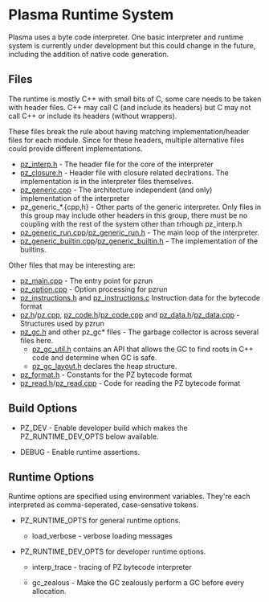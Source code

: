 # Plasma Runtime System

Plasma uses a byte code interpreter.  One basic interpreter and runtime
system is currently under development but this could change in the future,
including the addition of native code generation.

## Files

The runtime is mostly C++ with small bits of C, some care needs to be taken
with header files.  C++ may call C (and include its headers) but C may not
call C++ or include its headers (without wrappers).

These files break the rule about having matching implementation/header files
for each module.  Since for these headers, multiple alternative files could
provide different implementations.

* [pz\_interp.h](pz\_interp.h) - The header file for the core of the
                                 interpreter
* [pz\_closure.h](pz\_closure.h) - Header file with closure related
                                   declrations.  The implementation is in
                                   the interpreter files themselves.
* [pz\_generic.cpp](pz\_generic.cpp) - The architecture independent (and only)
                                       implementation of the interpreter
* pz\_generic\_\*.{cpp,h} - Other parts of the generic interpreter.  Only files
                            in this group may include other headers in this
                            group, there must be no coupling with the rest of
                            the system other than trhough pz_interp.h
* [pz\_generic\_run.cpp](pz\_generic\_run.cpp)/[pz\_generic\_run.h](pz\_generic\_run.h) - The main loop of the interpreter.
* [pz\_generic\_builtin.cpp](pz\_generic\_builtin.cpp)/[pz\_generic\_builtin.h](pz\_generic\_builtin.h) - The implementation of the builtins.

Other files that may be interesting are:

* [pz\_main.cpp](pz\_main.cpp) - The entry point for pzrun
* [pz\_option.cpp](pz\_option.cpp) - Option processing for pzrun
* [pz\_instructions.h](pz\_instructions.h) and
  [pz\_instructions.c](pz\_instructions.c)
  Instruction data for the bytecode format
* [pz.h](pz.h)/[pz.cpp](pz.cpp),
  [pz\_code.h](pz\_code.h)/[pz\_code.cpp](pz\_code.cpp) and
  [pz\_data.h](pz\_data.h)/[pz\_data.cpp](pz\_data.cpp) -
  Structures used by pzrun
* [pz\_gc.h](pz\_gc.h) and other pz\_gc\* files - The garbage collector is
  across several files here.
  - [pz\_gc\_util.h](pz\_gc\_util.h) contains an API that allows the GC to
    find roots in C++ code and determine when GC is safe.
  - [pz\_gc\_layout.h](pz\_gc\_layout.h) declares the heap structure.
* [pz\_format.h](pz\_format.h) - Constants for the PZ bytecode format
* [pz\_read.h](pz\_read.h)/[pz\_read.cpp](pz\_read.cpp) -
  Code for reading the PZ bytecode format

## Build Options

 * PZ\_DEV - Enable developer build which makes the PZ\_RUNTIME\_DEV\_OPTS
   below available.

 * DEBUG - Enable runtime assertions.

## Runtime Options

Runtime options are specified using environment variables.  They're each
interpreted as comma-seperated, case-sensative tokens.

 * PZ\_RUNTIME\_OPTS for general runtime options.

   * load\_verbose - verbose loading messages

 * PZ\_RUNTIME\_DEV\_OPTS for developer runtime options.

   * interp\_trace - tracing of PZ bytecode interpreter

   * gc\_zealous - Make the GC zealously perform a GC before every
                   allocation.

